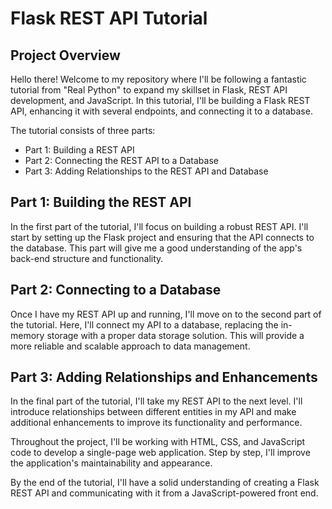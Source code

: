 # Flask REST API Tutorial

## Project Overview

Hello there! Welcome to my repository where I'll be following a fantastic tutorial from "Real Python" to expand my skillset in Flask, REST API development, and JavaScript. In this tutorial, I'll be building a Flask REST API, enhancing it with several endpoints, and connecting it to a database.

The tutorial consists of three parts:

- Part 1: Building a REST API
- Part 2: Connecting the REST API to a Database
- Part 3: Adding Relationships to the REST API and Database

## Part 1: Building the REST API

In the first part of the tutorial, I'll focus on building a robust REST API. I'll start by setting up the Flask project and ensuring that the API connects to the database. This part will give me a good understanding of the app's back-end structure and functionality.

## Part 2: Connecting to a Database

Once I have my REST API up and running, I'll move on to the second part of the tutorial. Here, I'll connect my API to a database, replacing the in-memory storage with a proper data storage solution. This will provide a more reliable and scalable approach to data management.

## Part 3: Adding Relationships and Enhancements

In the final part of the tutorial, I'll take my REST API to the next level. I'll introduce relationships between different entities in my API and make additional enhancements to improve its functionality and performance.

Throughout the project, I'll be working with HTML, CSS, and JavaScript code to develop a single-page web application. Step by step, I'll improve the application's maintainability and appearance.

By the end of the tutorial, I'll have a solid understanding of creating a Flask REST API and communicating with it from a JavaScript-powered front end.
